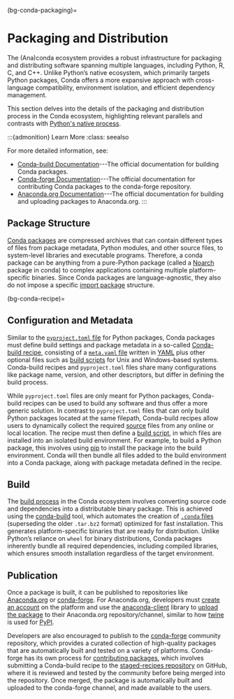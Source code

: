 (bg-conda-packaging)=
# Packaging and Distribution

The (Ana)conda ecosystem provides a robust infrastructure 
for packaging and distributing software
spanning multiple languages, including Python, R, C, and C++.
Unlike Python’s native ecosystem, 
which primarily targets Python packages,
Conda offers a more expansive approach with cross-language compatibility, 
environment isolation, and efficient dependency management. 

This section delves into the details of 
the packaging and distribution process in the Conda ecosystem, 
highlighting relevant parallels and contrasts with [Python's native process](#bg-packaging).


:::{admonition} Learn More
:class: seealso

For more detailed information, see:
- [Conda-build Documentation](https://docs.conda.io/projects/conda-build/en/stable/)---The official documentation for building Conda packages.
- [Conda-forge Documentation](https://www.pyopensci.org/python-package-guide/)---The official documentation for contributing Conda packages to the conda-forge repository.
- [Anaconda.org Documentation](https://docs.anaconda.com/anacondaorg/user-guide/packages/)---The official documentation for building and uploading packages to Anaconda.org.
:::


## Package Structure

[Conda packages](https://docs.conda.io/projects/conda/en/stable/user-guide/concepts/packages.html)
are compressed archives that can contain different types of files
from package metadata, Python modules, and other source files,
to system-level libraries and executable programs.
Therefore, a conda package can be anything from a pure-Python package
(called a 
[Noarch](https://docs.conda.io/projects/conda/en/stable/user-guide/concepts/packages.html#noarch-python) 
package in conda)
to complex applications containing multiple platform-specific binaries.
Since Conda packages are language-agnostic, they also do not impose
a specific [import package](#bg-pkg-structure) structure.


(bg-conda-recipe)=
## Configuration and Metadata

Similar to the [`pyproject.toml` file](#bg-pyproject) for Python packages,
Conda packages must define build settings and package metadata
in a so-called [Conda-build recipe](https://docs.conda.io/projects/conda-build/en/stable/concepts/recipe.html),
consisting of a [`meta.yaml` file](https://docs.conda.io/projects/conda-build/en/stable/resources/define-metadata.html) written in [YAML](#bg-yaml)
plus other optional files such as 
[build scripts](https://docs.conda.io/projects/conda-build/en/stable/resources/build-scripts.html)
for Unix and Windows-based systems.
Conda-build recipes and `pyproject.toml` files share many configurations
like package name, version, and other descriptors,
but differ in defining the build process.

While `pyproject.toml` files are only meant for Python packages,
Conda-build recipes can be used to build any software and
thus offer a more generic solution.
In contrast to `pyproject.toml` files that can only build
Python packages located at the same filepath,
Conda-build recipes allow users to dynamically
collect the required [source](https://docs.conda.io/projects/conda-build/en/stable/resources/define-metadata.html#source-section)
files from any online or local location.
The recipe must then define a [build script](https://docs.conda.io/projects/conda-build/en/stable/resources/define-metadata.html#build-section), 
in which files are installed into an isolated build environment.
For example, to build a Python package,
this involves using [pip](#bg-pip) to install the package into the build environment.
Conda will then bundle all files added to the build environment into a Conda package,
along with package metadata defined in the recipe.


## Build

The [build process](https://docs.conda.io/projects/conda-build/en/stable/user-guide/tutorials/build-pkgs.html) 
in the Conda ecosystem involves converting source code 
and dependencies into a distributable binary package. 
This is achieved using the [conda-build](https://github.com/conda/conda-build) tool, 
which automates the creation of [`.conda` files](https://docs.conda.io/projects/conda/en/latest/user-guide/concepts/packages.html#conda-file-format)
(superseding the older `.tar.bz2` format) optimized for fast installation.
This generates platform-specific binaries that are ready for distribution. 
Unlike Python’s reliance on `wheel` for binary distributions, 
Conda packages inherently bundle all required dependencies, 
including compiled libraries, 
which ensures smooth installation regardless of the target environment.


## Publication

Once a package is built, it can be published 
to repositories like [Anaconda.org](#bg-anaconda-org) or [conda-forge](#bg-conda-forge). 
For Anaconda.org, developers must [create an account](https://docs.anaconda.com/free/anacondaorg/user-guide/work-with-accounts/)
on the platform and use the [anaconda-client](https://github.com/Anaconda-Platform/anaconda-client) library
to [upload the package](https://docs.anaconda.com/free/anacondaorg/user-guide/packages/conda-packages/#uploading-conda-packages)
to their Anaconda.org repository/channel, similar to how [twine](#bg-packaging-publish) is used for [PyPI](#bg-pypi).

Developers are also encouraged to publish to the [conda-forge](#bg-conda-forge)
community repository, which provides a curated collection of high-quality packages
that are automatically built and tested on a variety of platforms.
Conda-forge has its own process for [contributing packages](https://conda-forge.org/docs/maintainer/adding_pkgs.html),
which involves submitting a Conda-build recipe
to the [staged-recipes repository](https://github.com/conda-forge/staged-recipes) on GitHub,
where it is reviewed and tested by the community before being merged into the repository.
Once merged, the package is automatically built and uploaded to the conda-forge channel,
and made available to the users.
